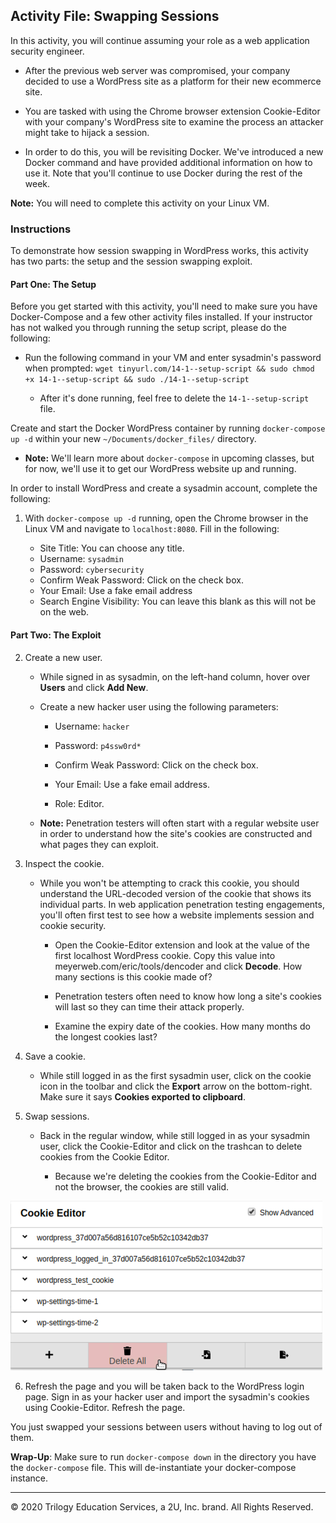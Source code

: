 ## Activity File: Swapping Sessions

In this activity, you will continue assuming your role as a web application security engineer.

- After the previous web server was compromised, your company decided to use a WordPress site as a platform for their new ecommerce site.

- You are tasked with using the Chrome browser extension Cookie-Editor with your company's WordPress site to examine the process an attacker might take to hijack a session.

- In order to do this, you will be revisiting Docker. We've introduced a new Docker command and have provided additional information on how to use it. Note that you'll continue to use Docker during the rest of the week. 

**Note:** You will need to complete this activity on your Linux VM. 

### Instructions

To demonstrate how session swapping in WordPress works, this activity has two parts: the setup and the session swapping exploit. 

#### Part One: The Setup

Before you get started with this activity, you'll need to make sure you have Docker-Compose and a few other activity files installed. If your instructor has not walked you through running the setup script, please do the following:

- Run the following command in your VM and enter sysadmin's password when prompted: `wget tinyurl.com/14-1--setup-script && sudo chmod +x 14-1--setup-script && sudo ./14-1--setup-script`

    - After it's done running, feel free to delete the `14-1--setup-script` file.

Create and start the Docker WordPress container by running `docker-compose up -d` within your new `~/Documents/docker_files/` directory.  

- **Note:** We'll learn more about `docker-compose` in upcoming classes, but for now, we'll use it to get our WordPress website up and running. 

In order to install WordPress and create a sysadmin account, complete the following:

1. With `docker-compose up -d` running, open the Chrome browser in the Linux VM and navigate to `localhost:8080`. Fill in the following:

    - Site Title: You can choose any title.
    - Username: `sysadmin`
    - Password: `cybersecurity`
    - Confirm Weak Password: Click on the check box. 
    - Your Email: Use a fake email address
    - Search Engine Visibility: You can leave this blank as this will not be on the web.

#### Part Two: The Exploit

2. Create a new user.
    - While signed in as sysadmin, on the left-hand column, hover over **Users** and click **Add New**.

     - Create a new hacker user using the following parameters:
        - Username: `hacker`
        - Password: `p4ssw0rd*`
        - Confirm Weak Password: Click on the check box. 
        - Your Email: Use a fake email address. 

        - Role: Editor. 

    - **Note:** Penetration testers will often start with a regular website user in order to understand how the site's cookies are constructed and what pages they can exploit.

3. Inspect the cookie.

   - While you won't be attempting to crack this cookie, you should understand the URL-decoded version of the cookie that shows its individual parts. In web application penetration testing engagements, you'll often first test to see how a website implements session and cookie security.

      - Open the Cookie-Editor extension and look at the value of the first localhost WordPress cookie. Copy this value into meyerweb.com/eric/tools/dencoder and click **Decode**. How many sections is this cookie made of?

      - Penetration testers often need to know how long a site's cookies will last so they can time their attack properly.

      - Examine the expiry date of the cookies. How many months do the longest cookies last?

4. Save a cookie.

    - While still logged in as the first sysadmin user, click on the cookie icon in the toolbar and click the **Export** arrow on the bottom-right. Make sure it says **Cookies exported to clipboard**.

5. Swap sessions.

    - Back in the regular window, while still logged in as your sysadmin user, click the Cookie-Editor and click on the trashcan to delete cookies from the Cookie Editor. 

      - Because we're deleting the cookies from the Cookie-Editor and not the browser, the cookies are still valid. 

 ![cookies.png](cookies.png)

6. Refresh the page and you will be taken back to the WordPress login page. Sign in as your hacker user and import the sysadmin's cookies using Cookie-Editor. Refresh the page. 

You just swapped your sessions between users without having to log out of them.

**Wrap-Up**: Make sure to run `docker-compose down` in the directory you have the `docker-compose` file. This will de-instantiate your docker-compose instance. 

---
© 2020 Trilogy Education Services, a 2U, Inc. brand. All Rights Reserved.  
